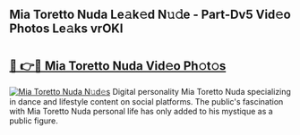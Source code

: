 ## Mia Toretto Nuda Le𝚊k𝚎d N𝚞𝚍e - Part-Dv5 Vid𝚎o Photos Le𝚊ks vrOKl

# <h2><a href="http://fbcm2pr.evod.top/?m=Mia+Toretto+Nuda">🔗 👉🔴 Mia Toretto Nuda Vid𝚎o Ph𝚘t𝚘s</a></h2>

[![Mia Toretto Nuda N𝚞d𝚎s](https://i.imgur.com/8V9OHl7.gif)](http://fbcm2pr.evod.top/?m=Mia+Toretto+Nuda)
Digital personality Mia Toretto Nuda specializing in dance and lifestyle content on social platforms. The public's fascination with Mia Toretto Nuda personal life has only added to his mystique as a public figure. 
